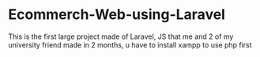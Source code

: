 # Ecommerch-Web-using-Laravel
This is the first large project made of Laravel, JS that me and 2 of my university friend made in 2 months, u have to install xampp to use php first
